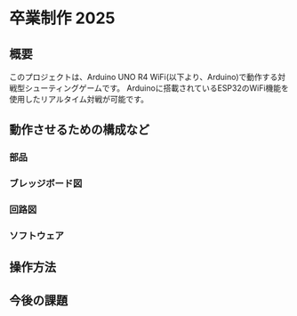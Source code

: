 # 卒業制作 2025

## 概要
このプロジェクトは、Arduino UNO R4 WiFi(以下より、Arduino)で動作する対戦型シューティングゲームです。
Arduinoに搭載されているESP32のWiFi機能を使用したリアルタイム対戦が可能です。

## 動作させるための構成など

### 部品

### ブレッジボード図

### 回路図

### ソフトウェア

## 操作方法

## 今後の課題
